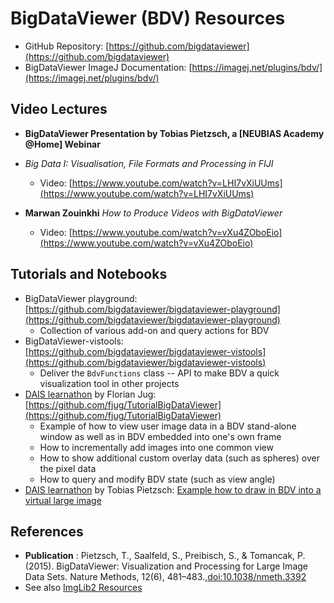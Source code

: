 # BigDataViewer (BDV) Resources

  - GitHub Repository: [https://github.com/bigdataviewer](https://github.com/bigdataviewer)
  - BigDataViewer ImageJ Documentation: [https://imagej.net/plugins/bdv/](https://imagej.net/plugins/bdv/)

 ## Video Lectures

- **BigDataViewer Presentation by Tobias Pietzsch, a [NEUBIAS Academy @Home] Webinar**
- *Big Data I: Visualisation, File Formats and Processing in FIJI* 
  - Video: [https://www.youtube.com/watch?v=LHI7vXiUUms](https://www.youtube.com/watch?v=LHI7vXiUUms)

- **Marwan Zouinkhi** *How to Produce Videos with BigDataViewer*   
  - Video: [https://www.youtube.com/watch?v=vXu4ZOboEio](https://www.youtube.com/watch?v=vXu4ZOboEio)

## Tutorials and Notebooks

- BigDataViewer playground: [https://github.com/bigdataviewer/bigdataviewer-playground](https://github.com/bigdataviewer/bigdataviewer-playground)
  - Collection of various add-on and query actions for BDV
- BigDataViewer-vistools: [https://github.com/bigdataviewer/bigdataviewer-vistools](https://github.com/bigdataviewer/bigdataviewer-vistools)
  - Deliver the `BdvFunctions` class -- API to make BDV a quick visualization tool in other projects
- [DAIS learnathon](https://imagej.net/events/learnathon-2017) by Florian Jug: [https://github.com/fjug/TutorialBigDataViewer](https://github.com/fjug/TutorialBigDataViewer)
  - Example of how to view user image data in a BDV stand-alone window as well as in BDV embedded into one's own frame
  - How to incrementally add images into one common view
  - How to show additional custom overlay data (such as spheres) over the pixel data
  - How to query and modify BDV state (such as view angle)
- [DAIS learnathon](https://imagej.net/events/learnathon-2017) by Tobias Pietzsch: [Example how to draw in BDV into a virtual large image](https://github.com/imglib/imglib2-cache-examples/blob/04ac593db9fcd6391df7a6e845b7b65901d45e99/src/main/java/net/imglib2/cache/example01/Example01.java)

## References 
 - **Publication** : Pietzsch, T., Saalfeld, S., Preibisch, S., & Tomancak, P. (2015). BigDataViewer: Visualization and Processing for Large Image Data Sets. Nature Methods, 12(6), 481–483.,[doi:10.1038/nmeth.3392](https://doi:10.1038/nmeth.3392)
- See also [ImgLib2 Resources](link_list_ImgLib2.md)
